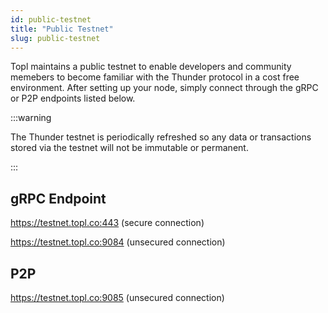```yaml
---
id: public-testnet
title: "Public Testnet"
slug: public-testnet
---
```


Topl maintains a public testnet to enable developers and community memebers to become familiar with the Thunder protocol in a cost free environment. After setting up your node, simply connect through the gRPC or P2P endpoints listed below.

:::warning

The Thunder testnet is periodically refreshed so any data or transactions stored via the testnet will not be immutable or permanent.

:::

## gRPC Endpoint

https://testnet.topl.co:443 (secure connection)

https://testnet.topl.co:9084 (unsecured connection)

## P2P

https://testnet.topl.co:9085 (unsecured connection)
